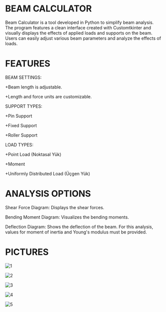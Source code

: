 #	BEAM CALCULATOR
Beam Calculator is a tool developed in Python to simplify beam analysis. The program features a clean interface created with Customtkinter and visually displays the effects of applied loads and supports on the beam. Users can easily adjust various beam parameters and analyze the effects of loads.

#	FEATURES

BEAM SETTINGS:

+Beam length is adjustable.

+Length and force units are customizable.

SUPPORT TYPES:

+Pin Support

+Fixed Support

+Roller Support

LOAD TYPES:

+Point Load (Noktasal Yük)

+Moment

+Uniformly Distributed Load (Üçgen Yük)

#	ANALYSIS OPTIONS

Shear Force Diagram: Displays the shear forces.

Bending Moment Diagram: Visualizes the bending moments.

Deflection Diagram: Shows the deflection of the beam. For this analysis, values for moment of inertia and Young's modulus must be provided.

#	PICTURES

![1](https://github.com/user-attachments/assets/5fc29503-0392-4512-b959-660b248f455c)

![2](https://github.com/user-attachments/assets/2ba5b49d-f1b6-4c89-85f9-572b58308c36)

![3](https://github.com/user-attachments/assets/d7b22220-2d67-4d98-ab36-5517a0158c34)

![4](https://github.com/user-attachments/assets/e611a686-6e05-40b9-90c8-9ef3507f88fd)

![5](https://github.com/user-attachments/assets/0acec8ba-91ae-43f8-838c-78d870c009f3)






